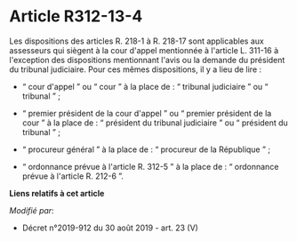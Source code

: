 # Article R312-13-4

Les dispositions des articles R. 218-1 à R. 218-17 sont applicables aux assesseurs qui siègent à la cour d'appel mentionnée à
l'article L. 311-16 à l'exception des dispositions mentionnant l'avis ou la demande du président du tribunal judiciaire. Pour
ces mêmes dispositions, il y a lieu de lire :

- “ cour d'appel ” ou “ cour ” à la place de : “ tribunal judiciaire ” ou “ tribunal ” ;

- “ premier président de la cour d'appel ” ou “ premier président de la cour ” à la place de : “ président du tribunal
judiciaire ” ou “ président du tribunal ” ;

- “ procureur général ” à la place de : “ procureur de la République ” ;

- “ ordonnance prévue à l'article R. 312-5 ” à la place de : “ ordonnance prévue à l'article R. 212-6 ”.

**Liens relatifs à cet article**

_Modifié par_:

  - Décret n°2019-912 du 30 août 2019 - art. 23 (V)
